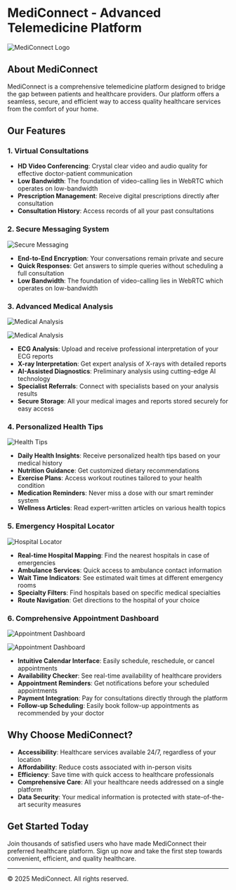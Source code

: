 # MediConnect - Advanced Telemedicine Platform

![MediConnect Logo](./assets/dashboard.png)

## About MediConnect

MediConnect is a comprehensive telemedicine platform designed to bridge the gap between patients and healthcare providers. Our platform offers a seamless, secure, and efficient way to access quality healthcare services from the comfort of your home.

## Our Features

### 1. Virtual Consultations

- **HD Video Conferencing**: Crystal clear video and audio quality for effective doctor-patient communication
- **Low Bandwidth**: The foundation of video-calling lies in WebRTC which operates on low-bandwidth
- **Prescription Management**: Receive digital prescriptions directly after consultation
- **Consultation History**: Access records of all your past consultations

### 2. Secure Messaging System

![Secure Messaging](./assets/chat_app.png)

- **End-to-End Encryption**: Your conversations remain private and secure
- **Quick Responses**: Get answers to simple queries without scheduling a full consultation
- **Low Bandwidth**: The foundation of video-calling lies in WebRTC which operates on low-bandwidth

### 3. Advanced Medical Analysis

![Medical Analysis](./assets/xray.png)

![Medical Analysis](./assets/ecg.png)

- **ECG Analysis**: Upload and receive professional interpretation of your ECG reports
- **X-ray Interpretation**: Get expert analysis of X-rays with detailed reports
- **AI-Assisted Diagnostics**: Preliminary analysis using cutting-edge AI technology
- **Specialist Referrals**: Connect with specialists based on your analysis results
- **Secure Storage**: All your medical images and reports stored securely for easy access

### 4. Personalized Health Tips

![Health Tips](./assets/health_tips.png)

- **Daily Health Insights**: Receive personalized health tips based on your medical history
- **Nutrition Guidance**: Get customized dietary recommendations
- **Exercise Plans**: Access workout routines tailored to your health condition
- **Medication Reminders**: Never miss a dose with our smart reminder system
- **Wellness Articles**: Read expert-written articles on various health topics

### 5. Emergency Hospital Locator

![Hospital Locator](./assets/emergency.png)

- **Real-time Hospital Mapping**: Find the nearest hospitals in case of emergencies
- **Ambulance Services**: Quick access to ambulance contact information
- **Wait Time Indicators**: See estimated wait times at different emergency rooms
- **Specialty Filters**: Find hospitals based on specific medical specialties
- **Route Navigation**: Get directions to the hospital of your choice

### 6. Comprehensive Appointment Dashboard

![Appointment Dashboard](./assets/appointments.png)

![Appointment Dashboard](./assets/my_appointments.png)

- **Intuitive Calendar Interface**: Easily schedule, reschedule, or cancel appointments
- **Availability Checker**: See real-time availability of healthcare providers
- **Appointment Reminders**: Get notifications before your scheduled appointments
- **Payment Integration**: Pay for consultations directly through the platform
- **Follow-up Scheduling**: Easily book follow-up appointments as recommended by your doctor

## Why Choose MediConnect?

- **Accessibility**: Healthcare services available 24/7, regardless of your location
- **Affordability**: Reduce costs associated with in-person visits
- **Efficiency**: Save time with quick access to healthcare professionals
- **Comprehensive Care**: All your healthcare needs addressed on a single platform
- **Data Security**: Your medical information is protected with state-of-the-art security measures

## Get Started Today

Join thousands of satisfied users who have made MediConnect their preferred healthcare platform. Sign up now and take the first step towards convenient, efficient, and quality healthcare.

---

© 2025 MediConnect. All rights reserved.